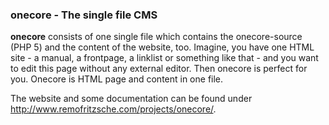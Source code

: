 ### onecore - The single file CMS

**onecore** consists of one single file which contains the onecore-source (PHP 5) and the content of the website, too. Imagine, you have one HTML site - a manual, a frontpage, a linklist or something like that - and you want to edit this page without any external editor. Then onecore is perfect for you. Onecore is HTML page and content in one file.

The website and some documentation can be found under http://www.remofritzsche.com/projects/onecore/.
